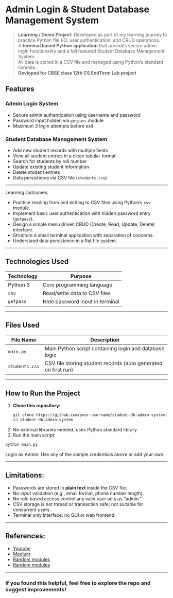 #  Admin Login & Student Database Management System<BR>
> **Learning / Demo Project:** Developed as part of my learning journey to practice Python file I/O, user authentication, and CRUD operations.<br> A **terminal based Python application** that provides secure admin login functionality and a full featured Student Database Management System.<br> All data is stored in a CSV file and managed using Python’s standard libraries.<br>
**Devloped for CBSE class 12th CS EndTerm Lab project**

##  Features
###  Admin Login System
- Secure admin authentication using username and password
- Password input hidden via `getpass` module
- Maximum 3 login attempts before exit

###  Student Database Management System
- Add new student records with multiple fields
- View all student entries in a clean tabular format
- Search for students by roll number
- Update existing student information
- Delete student entries
- Data persistence via CSV file (`students.csv`)

---

Learning Outcomes:
- Practice reading from and writing to CSV files using Python’s `csv` module.
- Implement basic user authentication with hidden password entry (`getpass`).
- Design a simple menu driven CRUD (Create, Read, Update, Delete) interface.
- Structure a small terminal application with separation of concerns.
- Understand data persistence in a flat file system.

---
##  Technologies Used

| Technology  | Purpose                           |
|-------------|-----------------------------------|
| Python 3    | Core programming language         |
| `csv`       | Read/write data to CSV files      |
| `getpass`   | Hide password input in terminal   |

---

##  Files Used

| File Name      | Description                                                     |
|----------------|-----------------------------------------------------------------|
| `main.py`      | Main Python script containing login and database logic          |
| `students.csv` | CSV file storing student records (auto generated on first run)  |

---

##  How to Run the Project

1. **Clone this repository:**
   ```bash
   git clone https://github.com/your-username/student-db-admin-system.git
   cd student-db-admin-system

2. No external libraries needed; uses Python standard library.
3. Run the main script:
  ```bash
  python main.py
```
  Login as Admin:
  Use any of the sample credentials above or add your own.

---

## Limitations:
- Passwords are stored in **plain text** inside the CSV file.
- No input validation (e.g., email format, phone number length).
- No role based access control any valid user acts as “admin.”
- CSV storage is not thread or transaction safe; not suitable for concurrent users.
- Terminal only interface; no GUI or web frontend.
  
---

## References:
- [Youtube](https://www.youtube.com/watch?v=9OjD_HjV03E)
- [Medium](https://rs-punia.medium.com/designing-a-login-register-and-user-authentication-script-in-python-326a11821504)  
- [Random modules](https://www.w3schools.com/python/module_random.asp)
- [Random modules](https://www.geeksforgeeks.org/python-random-module/)

---
### If you found this helpful, feel free to explore the repo and suggest improvements!

